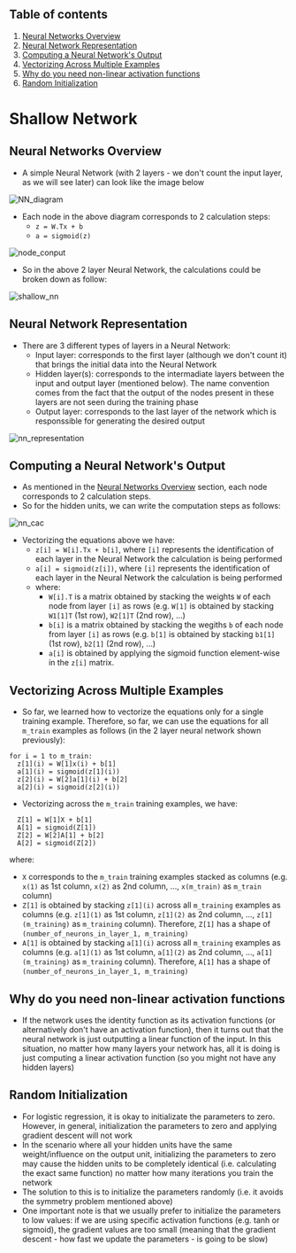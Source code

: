 ## Table of contents
1. [Neural Networks Overview](#neural_networks_overview)
2. [Neural Network Representation](#neural_networks_representation)
3. [Computing a Neural Network's Output](#computing_neural_network)
4. [Vectorizing Across Multiple Examples](#vectorizing_multiple_examples)
5. [Why do you need non-linear activation functions](#non_linear_activation_functions)
6. [Random Initialization](#random_initialization)


# Shallow Network
## Neural Networks Overview <a name="neural_networks_overview"></a>
- A simple Neural Network (with 2 layers - we don't count the input layer, as we will see later) can look like the image below

![NN_diagram](https://user-images.githubusercontent.com/36196866/142620575-c3de26dd-10ab-4ea1-b685-e54d22ca96c1.PNG)

- Each node in the above diagram corresponds to 2 calculation steps:
  - ```z = W.Tx + b```
  - ```a = sigmoid(z)```

![node_conput](https://user-images.githubusercontent.com/36196866/142727078-2e3108aa-27ba-4ec2-ae9d-5eed35638596.PNG)

- So in the above 2 layer Neural Network, the calculations could be broken down as follow:

![shallow_nn](https://user-images.githubusercontent.com/36196866/142726663-eedfd66b-a953-44bd-85d9-cbc0bb373e37.PNG)


## Neural Network Representation <a name="neural_networks_representation"></a>
- There are 3 different types of layers in a Neural Network:
  - Input layer: corresponds to the first layer (although we don't count it) that brings the initial data into the Neural Network
  - Hidden layer(s): corresponds to the intermadiate layers between the input and output layer (mentioned below). The name convention comes from the fact that the output of the nodes present in these layers are not seen during the training phase
  - Output layer: corresponds to the last layer of the network which is responssible for generating the desired output

![nn_representation](https://user-images.githubusercontent.com/36196866/142727023-b607dc96-e289-4726-ba08-c4e680b100c2.PNG)


## Computing a Neural Network's Output <a name="computing_neural_network"></a>
- As mentioned in the [Neural Networks Overview](#neural_networks_overview) section, each node corresponds to 2 calculation steps.
- So for the hidden units, we can write the computation steps as follows:

![nn_cac](https://user-images.githubusercontent.com/36196866/142727274-d1f7a82a-13a9-47f4-871a-461841ae9815.PNG)

- Vectorizing the equations above we have:
  - ```z[i] = W[i].Tx + b[i]```, where ```[i]``` represents the identification of each layer in the Neural Network the calculation is being performed
  - ```a[i] = sigmoid(z[i])```, where ```[i]``` represents the identification of each layer in the Neural Network the calculation is being performed
  - where:
    - ```W[i].T``` is a matrix obtained by stacking the weights ```W``` of each node from layer ```[i]``` as rows (e.g. ```W[1]``` is obtained by stacking ```W1[1]T``` (1st row), ```W2[1]T``` (2nd row), ...)
    - ```b[i]``` is a matrix obtained by stacking the wegiths ```b``` of each node from layer ```[i]``` as rows (e.g. ```b[1]``` is obtained by stacking ```b1[1]``` (1st row), ```b2[1]``` (2nd row), ...)
    - ```a[i]``` is obtained by applying the sigmoid function element-wise in the ```z[i]``` matrix.


## Vectorizing Across Multiple Examples <a name="vectorizing_multiple_examples"></a>
- So far, we learned how to vectorize the equations only for a single training example. Therefore, so far, we can use the equations for all ```m_train``` examples as follows (in the 2 layer neural network shown previously):
```
for i = 1 to m_train:
  z[1](i) = W[1]x(i) + b[1]
  a[1](i) = sigmoid(z[1](i))
  z[2](i) = W[2]a[1](i) + b[2]
  a[2](i) = sigmoid(z[2](i))
```
- Vectorizing across the ```m_train``` training examples, we have:
```
  Z[1] = W[1]X + b[1]
  A[1] = sigmoid(Z[1])
  Z[2] = W[2]A[1] + b[2]
  A[2] = sigmoid(Z[2])
```
where:
  - ```X``` corresponds to the ```m_train``` training examples stacked as columns (e.g. ```x(1)``` as 1st column, ```x(2)``` as 2nd column, ..., ```x(m_train)``` as ```m_train``` column)
  - ```Z[1]``` is obtained by stacking ```z[1](i)``` across all ```m_training``` examples as columns (e.g. ```z[1](1)``` as 1st column, ```z[1](2)``` as 2nd column, ..., ```z[1](m_training)``` as  ```m_training``` column). Therefore, ```Z[1]``` has a shape of ```(number_of_neurons_in_layer_1, m_training)```
  - ```A[1]``` is obtained by stacking ```a[1](i)``` across all ```m_training``` examples as columns (e.g. ```a[1](1)``` as 1st column, ```a[1](2)``` as 2nd column, ..., ```a[1](m_training)``` as ```m_training``` column). Therefore, ```A[1]``` has a shape of ```(number_of_neurons_in_layer_1, m_training)```


## Why do you need non-linear activation functions <a name="non_linear_activation_functions"></a>
- If the network uses the identity function as its activation functions (or alternatively don't have an activation function), then it turns out that the neural network is just outputting a linear function of the input. In this situation, no matter how many layers your network has, all it is doing is just computing a linear activation function (so you might not have any hidden layers)

## Random Initialization <a name="random_initialization"></a>
- For logistic regression, it is okay to initializate the parameters to zero. However, in general, initialization the parameters to zero and applying gradient descent will not work
- In the scenario where all your hidden units have the same weight/influence on the output unit, initializing the parameters to zero may cause the hidden units to be completely identical (i.e. calculating the exact same function) no matter how many iterations you train the network
- The solution to this is to initialize the parameters randomly (i.e. it avoids the symmetry problem mentioned above)
- One important note is that we usually prefer to initialize the parameters to low values: if we are using specific activation functions (e.g. tanh or sigmoid), the gradient values are too small (meaning that the gradient descent - how fast we update the parameters - is going to be slow)
